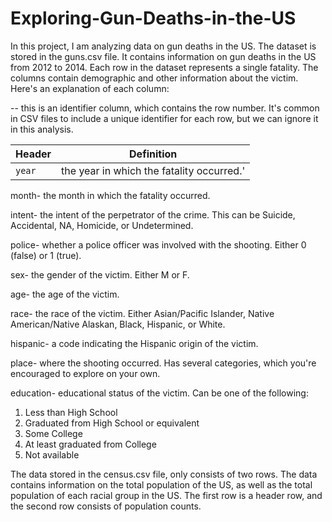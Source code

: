 # Exploring-Gun-Deaths-in-the-US
In this project, I am analyzing data on gun deaths in the US. 
The dataset is stored in the guns.csv file. It contains information on gun deaths in the US from 2012 to 2014. Each row in the dataset represents a single fatality. The columns contain demographic and other information about the victim.
 Here's an explanation of each column:
 
 --   this is an identifier column, which contains the row number. It's common in CSV files to include a unique identifier for each row, but we can ignore it in this analysis.

 
Header | Definition
---|---------
`year` | the year in which the fatality occurred.'

month- the month in which the fatality occurred.

intent- the intent of the perpetrator of the crime. This can be Suicide, Accidental, NA, Homicide, or Undetermined.

police- whether a police officer was involved with the shooting. Either 0 (false) or 1 (true).

sex- the gender of the victim. Either M or F.

age- the age of the victim.

race- the race of the victim. Either Asian/Pacific Islander, Native American/Native Alaskan, Black, Hispanic, or White.

hispanic- a code indicating the Hispanic origin of the victim.

place- where the shooting occurred. Has several categories, which you're encouraged to explore on your own.

education- educational status of the victim. Can be one of the following:
1. Less than High School
2. Graduated from High School or equivalent
3. Some College
4. At least graduated from College
5. Not available

The data stored in the census.csv file, only consists of two rows. The data contains information on the total population of the US, as well as the total population of each racial group in the US.  The first row is a header row, and the second row consists of population counts.
